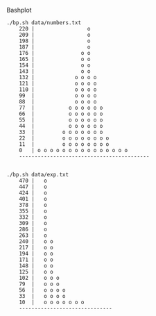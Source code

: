 Bashplot

    ./bp.sh data/numbers.txt
		220 |                 o            
		209 |                 o            
		198 |                 o            
		187 |                 o            
		176 |               o o            
		165 |               o o            
		154 |               o o            
		143 |               o o            
		132 |             o o o o          
		121 |             o o o o          
		110 |             o o o o          
		99  |             o o o o          
		88  |             o o o o          
		77  |           o o o o o o        
		66  |           o o o o o o        
		55  |           o o o o o o        
		44  |           o o o o o o        
		33  |         o o o o o o o        
		22  |         o o o o o o o o      
		11  |         o o o o o o o o      
		0   | o o o o o o o o o o o o o o o
		------------------------------------------


    ./bp.sh data/exp.txt
        470 |   o                  
		447 |   o                  
		424 |   o                  
		401 |   o                  
		378 |   o                  
		355 |   o                  
		332 |   o                  
		309 |   o                  
		286 |   o                  
		263 |   o                  
		240 |   o o                
		217 |   o o                
		194 |   o o                
		171 |   o o                
		148 |   o o                
		125 |   o o                
		102 |   o o o              
		79  |   o o o              
		56  |   o o o o            
		33  |   o o o o            
		10  |   o o o o o o o      
		------------------------------
